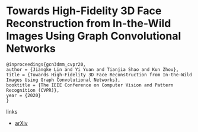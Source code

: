 # Towards High-Fidelity 3D Face Reconstruction from In-the-Wild Images Using Graph Convolutional Networks

```
@inproceedings{gcn3dmm_cvpr20,
author = {Jiangke Lin and Yi Yuan and Tianjia Shao and Kun Zhou},
title = {Towards High-Fidelity 3D Face Reconstruction from In-the-Wild Images Using Graph Convolutional Networks},
booktitle = {The IEEE Conference on Computer Vision and Pattern Recognition (CVPR)},
year = {2020}
}
```

links
- [arXiv](https://arxiv.org/abs/2003.05653)
